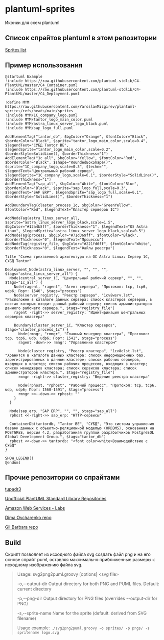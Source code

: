 # plantuml-sprites

Иконки для схем plantuml

## Список спрайтов plantuml в этом репозитории

[Sprites list](./sprites-list.md)

## Пример использования

```plantuml
@startuml Example
!include https://raw.githubusercontent.com/plantuml-stdlib/C4-PlantUML/master/C4_Container.puml
!include https://raw.githubusercontent.com/plantuml-stdlib/C4-PlantUML/master/C4_Deployment.puml

!define MYM https://raw.githubusercontent.com/YaroslavMizgirev/plantuml-sprites/refs/heads/main/sprites
!include MYM/1C_company_logo.puml
!include MYM/tantor_logo_main_color.puml
!include MYM/astra_linux_server_logo_black.puml
!include MYM/sap_logo_full.puml

AddElementTag("tantor_db", $bgColor="Orange", $fontColor="Black", $borderColor="Black", $sprite="tantor_logo_main_color,scale=0.4", $legendText="СУБД Tantor BE", $legendSprite="tantor_logo_main_color,scale=0.2", $borderStyle=SolidLine(), $borderThickness="1")
AddElementTag("1c_all", $bgColor="Yellow", $fontColor="Red", $borderColor="Black", $shape="RoundedBoxShape()", $sprite="1C_company_logo,scale=0.3", $techn="", $legendText="Центральный рабочий сервер", $legendSprite="1C_company_logo,scale=0.1", $borderStyle="SolidLine()", $borderThickness="1")
AddElementTag("sap_all", $bgColor="White", $fontColor="Blue", $borderColor="Black", $sprite="sap_logo_full,scale=0.3", $legendText="SAP ERP", $legendSprite="sap_logo_full,scale=0.1", $borderStyle="SolidLine()", $borderThickness="1")

AddBoundaryTag(claster_process_1c, $bgColor="GreenYellow", $fontColor="Red", $legendText="Кластер серверов 1С")

AddNodeTag(astra_linux_server_all, $sprite="astra_linux_server_logo_black,scale=1.5", $bgColor="#12a4b8ff", $borderThickness="1", $legendText="OS Astra Linux", $legendSprite="astra_linux_server_logo_black,scale=0.5")
AddNodeTag(process, $bgColor="#71d369ff", $fontColor="Black", $borderThickness="0", $legendText="Процессы")
AddNodeTag(registry_file, $bgColor="#221fd6ff", $fontColor="White", $borderThickness="0", $legendText="Файлы реестра")

Title "Схема трехзвенной архитектуры на ОС Astra Linux: Сервер 1С, СУБД Tantor"

Deployment_Node(astra_linux_server, "", "", "", $tags="astra_linux_server_all") {
  Node(central_server_1C, "Центральный рабочий сервер", "", "", $tags="1c_all") {
    Node(ragent, "ragent", "Агент сервера", "Протокол: tcp, tcp6, udp6; Порт: 1540", $tags="process")
    Node(server_registry, "Реестр сервера", "1cv8wsrv.lst", "Расположен в каталоге данных сервера: список кластеров серверов, в состав которых входит данный рабочий сервер; список администраторов данного рабочего сервера.", $tags="registry_file")
    ragent -right->> server_registry: "Идентификация центральных серверов кластера"

    Boundary(claster_server_1C, "Кластер серверов", $tags="claster_process_1c") {
      Node(rmngr, "rmngr", "Главный менеджер кластера", "Протокол: tcp, tcp6, udp, udp6; Порт: 1541", $tags="process")
      ragent -down->> rmngr: "Управление кластером"

      Node(claster_registry, "Реестр кластера", "1cv8clst.lst", "Хранится в каталоге данных кластера: список информационных баз, зарегистрированных в данном кластере; список рабочих серверов, входящих в кластер; список рабочих процессов, входящих в кластер; список менеджеров кластера; список сервисов кластера; список администраторов кластера.", $tags="registry_file")
      rmngr -right->> claster_registry: "Ведение реестра кластера"

      Node(rphost, "rphost", "Рабочий процесс", "Протокол: tcp, tcp6, udp, udp6; Порт: 1560-1591", $tags="process")
      rmngr <<--down->> rphost: ""
    }
  }

  Node(sap_erp, "SAP ERP", "", "", $tags="sap_all")
  rphost <<-right->> sap_erp: "HTTP-сервисы"

  ContainerDb(tantordb, "Tantor BE", "СУБД", "Это система управления базами данных с объектно-реляционной моделью (ORDBMS), основанная на POSTGRES, версия 4.2, разработанная группой разработчиков PostgreSQL Global Development Group.", $tags="tantor_db")
  rphost <<-down->> tantordb: "<font color=white>Взаимодействие с СУБД"
}

SHOW_LEGEND()
@enduml
```

## Прочие репозитории со спрайтами

[tupadr3](https://github.com/tupadr3/plantuml-icon-font-sprites/tree/main)

[Unofficial PlantUML Standard Library Repositories](https://github.com/plantuml-stdlib/cicon-plantuml-sprites)

[Amazon Web Services - Labs](https://github.com/awslabs/aws-icons-for-plantuml)

[Dima Ovcharenko repo](https://github.com/ovcharenko-di/1ce-icons-for-plantuml)

[Gil Barbara repo](https://github.com/gilbarbara/logos)

## Build

Cкрипт позволяет из исходного файла svg создать файл png и на его основе спрайт puml, оставляя максимально приближенные размеры к исходному изображению файла svg.

> Usage: svg2png2puml.groovy [options] \<svg file>
>
>-o,--output-dir       Output directory for both PNG and PUML files. Default: current directory
>
>-p,--png-dir          Output directory for PNG files (overrides --output-dir for PNG)
>
>-s,--sprite-name      Name for the sprite (default: derived from SVG filename)
>
>Usage example: `./svg2png2puml.groovy -o sprites/ -p pngs/ -s spritename logo.svg`
